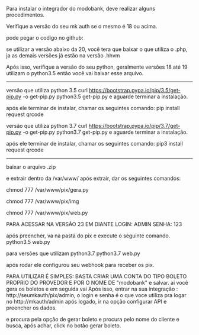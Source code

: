 Para instalar o integrador do modobank, deve realizar alguns procedimentos.


Verifique a versão do seu mk auth se o mesmo é 18 ou acima.

pode pegar o codigo no github:


se utilizar a versão abaixo da 20, você tera que baixar o que utiliza o .php, ja as demais versões já estão na versão .hhvm



Após isso, verifique a versão do seu python, geralmente versões 18 até 19 utilizam o python3.5
então você vai baixar esse arquivo.

******************************************************************************
versão que utiliza python 3.5
curl https://bootstrap.pypa.io/pip/3.5/get-pip.py -o get-pip.py
python3.5 get-pip.py
e aguarde terminar a instalação.

após ele terminar de instalar, chamar os seguintes comando:
pip install request qrcode



versão que utiliza python 3.7
curl https://bootstrap.pypa.io/pip/3.7/get-pip.py -o get-pip.py
python3.7 get-pip.py
e aguarde terminar a instalação.

após ele terminar de instalar, chamar os seguintes comando:
pip3 install request qrcode

********************************************************************************


baixar o arquivo .zip 


e extrair dentro da /var/www/
após extrair, dar os seguintes comandos:

chmod 777 /var/www/pix/gera.py

chmod 777 /var/www/pix/img

chmod 777 /var/www/pix/web.py


PARA ACESSAR NA VERSÃO 23 EM DIANTE
LOGIN: ADMIN
SENHA: 123

após preencher, va na pasta do pix e execute o seguinte comando.
python3.5 web.py

para versões que utilizam python3.7
python3.7 web.py

após rodar ele configurou seu webhook para receber os pix.


PARA UTILIZAR É SIMPLES:
BASTA CRIAR UMA CONTA DO TIPO BOLETO PROPRIO DO PROVEDOR E POR O NOME DE "modobank" e salvar.
ai você gera os boletos e em seguida vai Após isso, entrar na sua integração : http://seumkauth/pix/admin, o login e senha é o que voce utiliza pra logar no http://mkauth/admin
após logado, ir na opção configurar API e preencher os dados.

e procura pela opção de gerar boleto e procura pelo nome do cliente e busca, após achar, click no botão gerar boleto.
